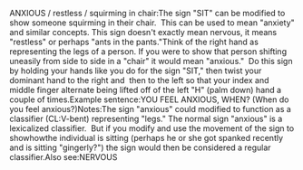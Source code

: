 ANXIOUS / restless / squirming in chair:The sign "SIT" can be modified to show someone squirming in their chair.  
  This can be used to mean "anxiety" and similar concepts. This sign doesn't 
exactly mean nervous, it means "restless" or perhaps "ants in the pants."Think of the right hand as 
representing the legs of a person. If you were to show that person shifting 
uneasily from side to side in a "chair" it would mean "anxious."  Do this 
sign by holding your hands like you do for the sign "SIT," then twist your 
dominant hand to the right and  then to the left so that your index and 
middle finger alternate being lifted off of the left "H" (palm down) hand a 
couple of times.Example sentence:YOU FEEL ANXIOUS, WHEN? (When do you feel anxious?)Notes:The sign "anxious" could modified 
	to function as a classifier (CL:V-bent) representing "legs." The normal sign 
	"anxious" is a lexicalized classifier.  But if you modify and use the 
	movement of the sign to showhowthe individual is sitting (perhaps 
	he or she got spanked recently and is sitting "gingerly?") the sign would 
	then be considered a regular classifier.Also see:NERVOUS